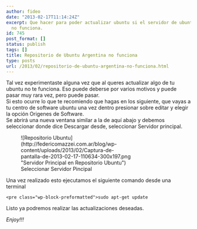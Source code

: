 ```yaml
---
author: fideo
date: "2013-02-17T11:14:24Z"
excerpt: Que hacer para poder actualizar ubuntu si el servidor de ubuntu argentina
  no funciona.
id: 745
post_format: []
status: publish
tags: []
title: Repositorio de Ubuntu Argentina no funciona
type: posts
url: /2013/02/repositorio-de-ubuntu-argentina-no-funciona.html
---
```

Tal vez experimentaste alguna vez que al queres actualizar algo de tu ubuntu no te funciona. Eso puede deberse por varios motivos y puede pasar muy rara vez, pero puede pasar.  
Si esto ocurre lo que te recomiendo que hagas en los siguiente, que vayas a tu centro de software ubuntu una vez dentro presionar sobre editar y elegir la opción Origenes de Software.  
Se abrirá una nueva ventana similar a la de aquí abajo y debemos seleccionar donde dice Descargar desde, seleccionar Servidor principal.

<figure aria-describedby="caption-attachment-746" class="wp-caption alignnone" id="attachment_746" style="width: 300px">![Repositorio Ubuntu](http://federicomazzei.com.ar/blog/wp-content/uploads/2013/02/Captura-de-pantalla-de-2013-02-17-110634-300x197.png "Servidor Principal en Repositorio Ubuntu")<figcaption class="wp-caption-text" id="caption-attachment-746">Seleccionar Servidor Pincipal</figcaption></figure>

Una vez realizado esto ejecutamos el siguiente comando desde una terminal

```
<pre class="wp-block-preformatted">sudo apt-get update
```

Listo ya podremos realizar las actualizaciones deseadas.

*Enjoy!!!*
